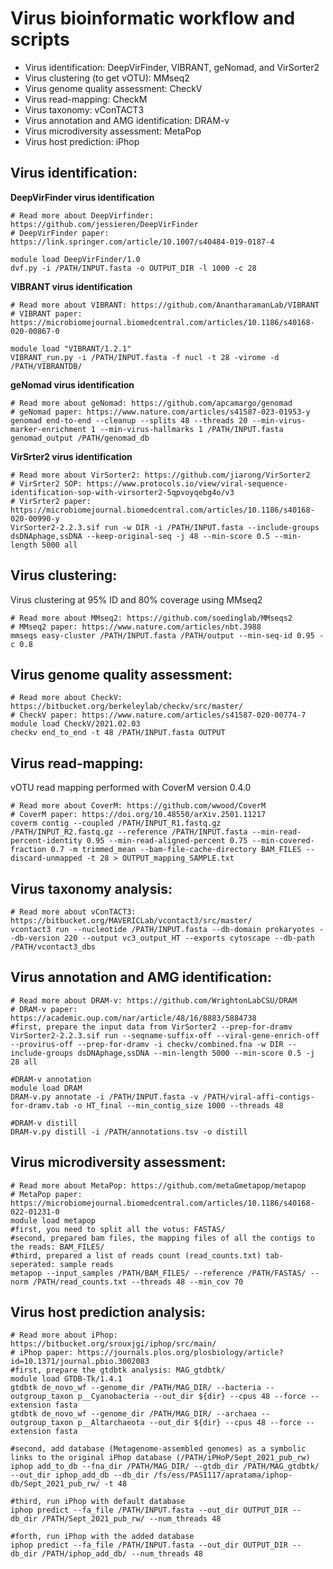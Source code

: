 # Virus bioinformatic workflow and scripts
- Virus identification: DeepVirFinder, VIBRANT, geNomad, and VirSorter2
- Virus clustering (to get vOTU): MMseq2
- Virus genome quality assessment: CheckV
- Virus read-mapping: CheckM
- Virus taxonomy: vConTACT3
- Virus annotation and AMG identification: DRAM-v
- Virus microdiversity assessment: MetaPop
- Virus host prediction: iPhop

## Virus identification:
**DeepVirFinder virus identification**
```
# Read more about DeepVirfinder: https://github.com/jessieren/DeepVirFinder
# DeepVirFinder paper: https://link.springer.com/article/10.1007/s40484-019-0187-4

module load DeepVirFinder/1.0
dvf.py -i /PATH/INPUT.fasta -o OUTPUT_DIR -l 1000 -c 28
```
**VIBRANT virus identification**
```
# Read more about VIBRANT: https://github.com/AnantharamanLab/VIBRANT
# VIBRANT paper: https://microbiomejournal.biomedcentral.com/articles/10.1186/s40168-020-00867-0

module load "VIBRANT/1.2.1"
VIBRANT_run.py -i /PATH/INPUT.fasta -f nucl -t 28 -virome -d /PATH/VIBRANTDB/
```

**geNomad virus identification**
```
# Read more about geNomad: https://github.com/apcamargo/genomad
# geNomad paper: https://www.nature.com/articles/s41587-023-01953-y
genomad end-to-end --cleanup --splits 48 --threads 20 --min-virus-marker-enrichment 1 --min-virus-hallmarks 1 /PATH/INPUT.fasta genomad_output /PATH/genomad_db
```

**VirSrter2 virus identification**
```
# Read more about VirSorter2: https://github.com/jiarong/VirSorter2
# VirSrter2 SOP: https://www.protocols.io/view/viral-sequence-identification-sop-with-virsorter2-5qpvoyqebg4o/v3
# VirSrter2 paper: https://microbiomejournal.biomedcentral.com/articles/10.1186/s40168-020-00990-y
VirSorter2-2.2.3.sif run -w DIR -i /PATH/INPUT.fasta --include-groups dsDNAphage,ssDNA --keep-original-seq -j 48 --min-score 0.5 --min-length 5000 all
```

## Virus clustering:
Virus clustering at 95% ID and 80% coverage using MMseq2
```
# Read more about MMseq2: https://github.com/soedinglab/MMseqs2
# MMseq2 paper: https://www.nature.com/articles/nbt.3988
mmseqs easy-cluster /PATH/INPUT.fasta /PATH/output --min-seq-id 0.95 -c 0.8
```

## Virus genome quality assessment:
```
# Read more about CheckV: https://bitbucket.org/berkeleylab/checkv/src/master/
# CheckV paper: https://www.nature.com/articles/s41587-020-00774-7
module load CheckV/2021.02.03
checkv end_to_end -t 48 /PATH/INPUT.fasta OUTPUT
```

## Virus read-mapping:
vOTU read mapping performed with CoverM version 0.4.0
```
# Read more about CoverM: https://github.com/wwood/CoverM
# CoverM paper: https://doi.org/10.48550/arXiv.2501.11217
coverm contig --coupled /PATH/INPUT_R1.fastq.gz /PATH/INPUT_R2.fastq.gz --reference /PATH/INPUT.fasta --min-read-percent-identity 0.95 --min-read-aligned-percent 0.75 --min-covered-fraction 0.7 -m trimmed_mean --bam-file-cache-directory BAM_FILES --discard-unmapped -t 28 > OUTPUT_mapping_SAMPLE.txt
```

## Virus taxonomy analysis: 
```
# Read more about vConTACT3: https://bitbucket.org/MAVERICLab/vcontact3/src/master/
vcontact3 run --nucleotide /PATH/INPUT.fasta --db-domain prokaryotes --db-version 220 --output vc3_output_HT --exports cytoscape --db-path /PATH/vcontact3_dbs
```

## Virus annotation and AMG identification:
```
# Read more about DRAM-v: https://github.com/WrightonLabCSU/DRAM
# DRAM-v paper: https://academic.oup.com/nar/article/48/16/8883/5884738
#first, prepare the input data from VirSorter2 --prep-for-dramv
VirSorter2-2.2.3.sif run --seqname-suffix-off --viral-gene-enrich-off --provirus-off --prep-for-dramv -i checkv/combined.fna -w DIR --include-groups dsDNAphage,ssDNA --min-length 5000 --min-score 0.5 -j 28 all

#DRAM-v annotation
module load DRAM
DRAM-v.py annotate -i /PATH/INPUT.fasta -v /PATH/viral-affi-contigs-for-dramv.tab -o HT_final --min_contig_size 1000 --threads 48

#DRAM-v distill
DRAM-v.py distill -i /PATH/annotations.tsv -o distill
```

## Virus microdiversity assessment:
```
# Read more about MetaPop: https://github.com/metaGmetapop/metapop 
# MetaPop paper: https://microbiomejournal.biomedcentral.com/articles/10.1186/s40168-022-01231-0
module load metapop
#first, you need to split all the votus: FASTAS/
#second, prepared bam files, the mapping files of all the contigs to the reads: BAM_FILES/
#third, prepared a list of reads count (read_counts.txt) tab-seperated: sample reads
metapop --input_samples /PATH/BAM_FILES/ --reference /PATH/FASTAS/ --norm /PATH/read_counts.txt --threads 48 --min_cov 70
```

## Virus host prediction analysis:
```
# Read more about iPhop: https://bitbucket.org/srouxjgi/iphop/src/main/
# iPhop paper: https://journals.plos.org/plosbiology/article?id=10.1371/journal.pbio.3002083
#first, prepare the gtdbtk analysis: MAG_gtdbtk/
module load GTDB-Tk/1.4.1
gtdbtk de_novo_wf --genome_dir /PATH/MAG_DIR/ --bacteria --outgroup_taxon p__Cyanobacteria --out_dir ${dir} --cpus 48 --force --extension fasta
gtdbtk de_novo_wf --genome_dir /PATH/MAG_DIR/ --archaea --outgroup_taxon p__Altarchaeota --out_dir ${dir} --cpus 48 --force --extension fasta

#second, add database (Metagenome-assembled genomes) as a symbolic links to the original iPhop database (/PATH/iPHoP/Sept_2021_pub_rw)
iphop add_to_db --fna_dir /PATH/MAG_DIR/ --gtdb_dir /PATH/MAG_gtdbtk/ --out_dir iphop_add_db --db_dir /fs/ess/PAS1117/apratama/iphop-db/Sept_2021_pub_rw/ -t 48

#third, run iPhop with default database
iphop predict --fa_file /PATH/INPUT.fasta --out_dir OUTPUT_DIR --db_dir /PATH/Sept_2021_pub_rw/ --num_threads 48

#forth, run iPhop with the added database
iphop predict --fa_file /PATH/INPUT.fasta --out_dir OUTPUT_DIR --db_dir /PATH/iphop_add_db/ --num_threads 48
```


